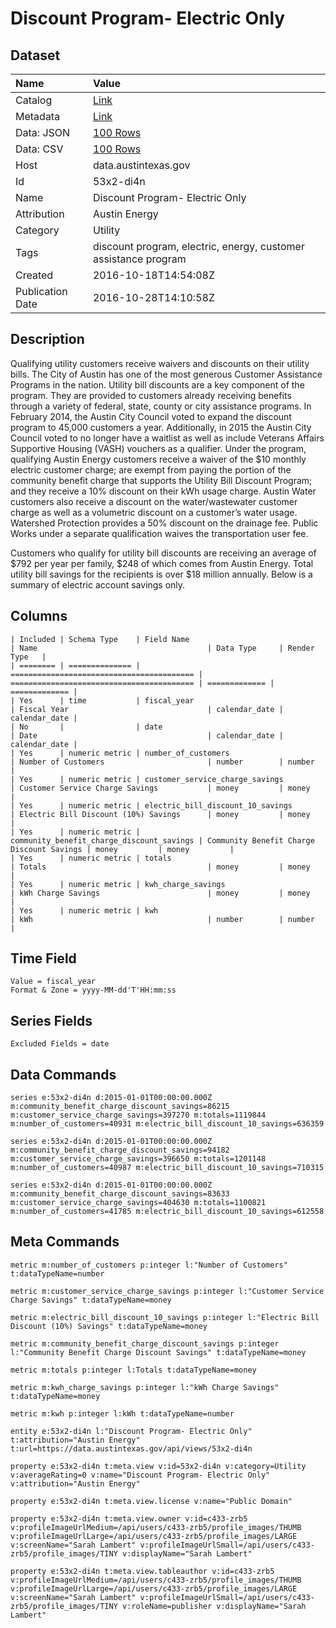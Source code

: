 # Discount Program- Electric Only

## Dataset

| Name | Value |
| :--- | :---- |
| Catalog | [Link](https://catalog.data.gov/dataset/discount-program-electric-only) |
| Metadata | [Link](https://data.austintexas.gov/api/views/53x2-di4n) |
| Data: JSON | [100 Rows](https://data.austintexas.gov/api/views/53x2-di4n/rows.json?max_rows=100) |
| Data: CSV | [100 Rows](https://data.austintexas.gov/api/views/53x2-di4n/rows.csv?max_rows=100) |
| Host | data.austintexas.gov |
| Id | 53x2-di4n |
| Name | Discount Program- Electric Only |
| Attribution | Austin Energy |
| Category | Utility |
| Tags | discount program, electric, energy, customer assistance program |
| Created | 2016-10-18T14:54:08Z |
| Publication Date | 2016-10-28T14:10:58Z |

## Description

Qualifying utility customers receive waivers and discounts on their utility bills. The City of Austin has one of the most generous Customer Assistance Programs in the nation. Utility bill discounts are a key component of the program. They are provided to customers already receiving benefits through a variety of federal, state, county or city assistance programs. In February 2014, the Austin City Council voted to expand the discount program to 45,000 customers a year.  Additionally, in 2015 the Austin City Council voted to no longer have a waitlist as well as include Veterans Affairs Supportive Housing (VASH) vouchers as a qualifier.
Under the program, qualifying Austin Energy customers receive a waiver of the $10 monthly electric customer charge; are exempt from paying the portion of the community benefit charge that supports the Utility Bill Discount Program; and they receive a 10% discount on their kWh usage charge. Austin Water customers also receive a discount on the water/wastewater customer charge as well as a volumetric discount on a customer’s water usage. Watershed Protection provides a 50% discount on the drainage fee. Public Works under a separate qualification waives the transportation user fee. 
 
Customers who qualify for utility bill discounts are receiving an average of $792 per year per family, $248 of which comes from Austin Energy. Total utility bill savings for the recipients is over $18 million annually. Below is a summary of electric account savings only.

## Columns

```ls
| Included | Schema Type    | Field Name                                | Name                                      | Data Type     | Render Type   |
| ======== | ============== | ========================================= | ========================================= | ============= | ============= |
| Yes      | time           | fiscal_year                               | Fiscal Year                               | calendar_date | calendar_date |
| No       |                | date                                      | Date                                      | calendar_date | calendar_date |
| Yes      | numeric metric | number_of_customers                       | Number of Customers                       | number        | number        |
| Yes      | numeric metric | customer_service_charge_savings           | Customer Service Charge Savings           | money         | money         |
| Yes      | numeric metric | electric_bill_discount_10_savings         | Electric Bill Discount (10%) Savings      | money         | money         |
| Yes      | numeric metric | community_benefit_charge_discount_savings | Community Benefit Charge Discount Savings | money         | money         |
| Yes      | numeric metric | totals                                    | Totals                                    | money         | money         |
| Yes      | numeric metric | kwh_charge_savings                        | kWh Charge Savings                        | money         | money         |
| Yes      | numeric metric | kwh                                       | kWh                                       | number        | number        |
```

## Time Field

```ls
Value = fiscal_year
Format & Zone = yyyy-MM-dd'T'HH:mm:ss
```

## Series Fields

```ls
Excluded Fields = date
```

## Data Commands

```ls
series e:53x2-di4n d:2015-01-01T00:00:00.000Z m:community_benefit_charge_discount_savings=86215 m:customer_service_charge_savings=397270 m:totals=1119844 m:number_of_customers=40931 m:electric_bill_discount_10_savings=636359

series e:53x2-di4n d:2015-01-01T00:00:00.000Z m:community_benefit_charge_discount_savings=94182 m:customer_service_charge_savings=396650 m:totals=1201148 m:number_of_customers=40987 m:electric_bill_discount_10_savings=710315

series e:53x2-di4n d:2015-01-01T00:00:00.000Z m:community_benefit_charge_discount_savings=83633 m:customer_service_charge_savings=404630 m:totals=1100821 m:number_of_customers=41785 m:electric_bill_discount_10_savings=612558
```

## Meta Commands

```ls
metric m:number_of_customers p:integer l:"Number of Customers" t:dataTypeName=number

metric m:customer_service_charge_savings p:integer l:"Customer Service Charge Savings" t:dataTypeName=money

metric m:electric_bill_discount_10_savings p:integer l:"Electric Bill Discount (10%) Savings" t:dataTypeName=money

metric m:community_benefit_charge_discount_savings p:integer l:"Community Benefit Charge Discount Savings" t:dataTypeName=money

metric m:totals p:integer l:Totals t:dataTypeName=money

metric m:kwh_charge_savings p:integer l:"kWh Charge Savings" t:dataTypeName=money

metric m:kwh p:integer l:kWh t:dataTypeName=number

entity e:53x2-di4n l:"Discount Program- Electric Only" t:attribution="Austin Energy" t:url=https://data.austintexas.gov/api/views/53x2-di4n

property e:53x2-di4n t:meta.view v:id=53x2-di4n v:category=Utility v:averageRating=0 v:name="Discount Program- Electric Only" v:attribution="Austin Energy"

property e:53x2-di4n t:meta.view.license v:name="Public Domain"

property e:53x2-di4n t:meta.view.owner v:id=c433-zrb5 v:profileImageUrlMedium=/api/users/c433-zrb5/profile_images/THUMB v:profileImageUrlLarge=/api/users/c433-zrb5/profile_images/LARGE v:screenName="Sarah Lambert" v:profileImageUrlSmall=/api/users/c433-zrb5/profile_images/TINY v:displayName="Sarah Lambert"

property e:53x2-di4n t:meta.view.tableauthor v:id=c433-zrb5 v:profileImageUrlMedium=/api/users/c433-zrb5/profile_images/THUMB v:profileImageUrlLarge=/api/users/c433-zrb5/profile_images/LARGE v:screenName="Sarah Lambert" v:profileImageUrlSmall=/api/users/c433-zrb5/profile_images/TINY v:roleName=publisher v:displayName="Sarah Lambert"
```
